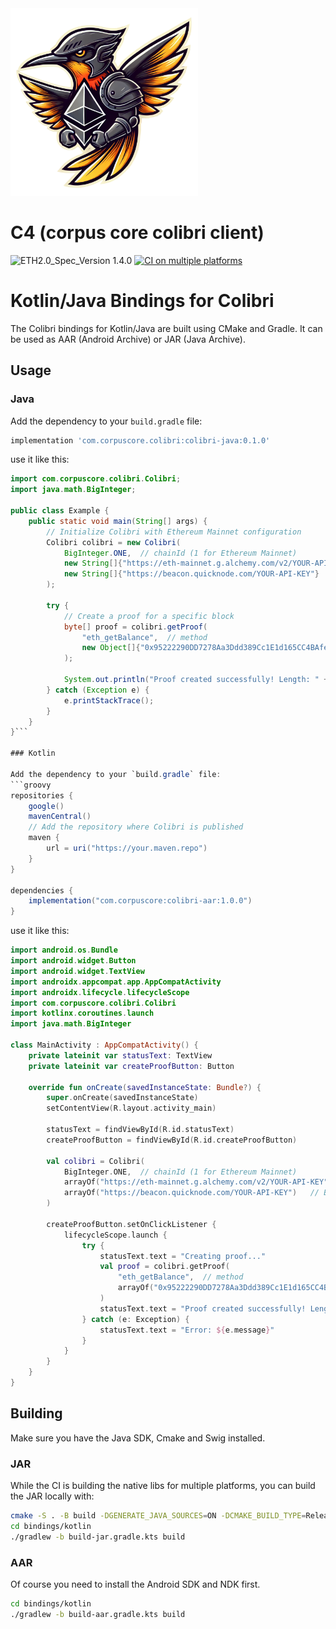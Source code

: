 
<img src="../emscripten/c4_logo.png" alt="C4 Logo" width="300"/>

# C4 (corpus core colibri client)

![ETH2.0_Spec_Version 1.4.0](https://img.shields.io/badge/ETH2.0_Spec_Version-1.4.0-2e86c1.svg)
[![CI on multiple platforms](https://github.com/corpus-core/c4/actions/workflows/cmake-multi-platform.yml/badge.svg)](https://github.com/corpus-core/c4/actions/workflows/cmake-multi-platform.yml)


# Kotlin/Java Bindings for Colibri

The Colibri bindings for Kotlin/Java are built using CMake and Gradle. It can be used as AAR (Android Archive) or JAR (Java Archive).

## Usage

### Java

Add the dependency to your `build.gradle` file:
```groovy
implementation 'com.corpuscore.colibri:colibri-java:0.1.0'
```

use it like this:
```java
import com.corpuscore.colibri.Colibri;
import java.math.BigInteger;

public class Example {
    public static void main(String[] args) {
        // Initialize Colibri with Ethereum Mainnet configuration
        Colibri colibri = new Colibri(
            BigInteger.ONE,  // chainId (1 for Ethereum Mainnet)
            new String[]{"https://eth-mainnet.g.alchemy.com/v2/YOUR-API-KEY"},  // ETH RPC
            new String[]{"https://beacon.quicknode.com/YOUR-API-KEY"}   // Beacon API
        );

        try {
            // Create a proof for a specific block
            byte[] proof = colibri.getProof(
                "eth_getBalance",  // method
                new Object[]{"0x95222290DD7278Aa3Ddd389Cc1E1d165CC4BAfe5", "latest"}  // RPC-Arguments
            );
            
            System.out.println("Proof created successfully! Length: " + proof.length);
        } catch (Exception e) {
            e.printStackTrace();
        }
    }
}```

### Kotlin

Add the dependency to your `build.gradle` file:
```groovy
repositories {
    google()
    mavenCentral()
    // Add the repository where Colibri is published
    maven {
        url = uri("https://your.maven.repo")
    }
}

dependencies {
    implementation("com.corpuscore:colibri-aar:1.0.0")
}
```

use it like this:

```kotlin
import android.os.Bundle
import android.widget.Button
import android.widget.TextView
import androidx.appcompat.app.AppCompatActivity
import androidx.lifecycle.lifecycleScope
import com.corpuscore.colibri.Colibri
import kotlinx.coroutines.launch
import java.math.BigInteger

class MainActivity : AppCompatActivity() {
    private lateinit var statusText: TextView
    private lateinit var createProofButton: Button

    override fun onCreate(savedInstanceState: Bundle?) {
        super.onCreate(savedInstanceState)
        setContentView(R.layout.activity_main)

        statusText = findViewById(R.id.statusText)
        createProofButton = findViewById(R.id.createProofButton)

        val colibri = Colibri(
            BigInteger.ONE,  // chainId (1 for Ethereum Mainnet)
            arrayOf("https://eth-mainnet.g.alchemy.com/v2/YOUR-API-KEY"),  // ETH RPC
            arrayOf("https://beacon.quicknode.com/YOUR-API-KEY")   // Beacon API
        )

        createProofButton.setOnClickListener {
            lifecycleScope.launch {
                try {
                    statusText.text = "Creating proof..."
                    val proof = colibri.getProof(
                        "eth_getBalance",  // method
                        arrayOf("0x95222290DD7278Aa3Ddd389Cc1E1d165CC4BAfe5","latest")  // block number as argument
                    )
                    statusText.text = "Proof created successfully! Length: ${proof.size}"
                } catch (e: Exception) {
                    statusText.text = "Error: ${e.message}"
                }
            }
        }
    }
}
```

## Building
Make sure you have the Java SDK, Cmake and Swig installed.

### JAR

While the CI is building the native libs for multiple platforms, you can build the JAR locally with:
```bash
cmake -S . -B build -DGENERATE_JAVA_SOURCES=ON -DCMAKE_BUILD_TYPE=Release -DCURL=false -DKOTLIN=true --build --target c4_java
cd bindings/kotlin
./gradlew -b build-jar.gradle.kts build
```

### AAR

Of course you need to install the Android SDK and NDK first.

```bash
cd bindings/kotlin
./gradlew -b build-aar.gradle.kts build
```

